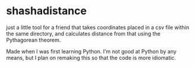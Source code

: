 # shashadistance
just a little tool for a friend that takes coordinates placed in a csv file within the same directory, and calculates distance from that
using the Pythagorean theorem. 

Made when I was first learning Python. I'm not good at Python by any means, but I plan on remaking this so that the code is more idiomatic. 
